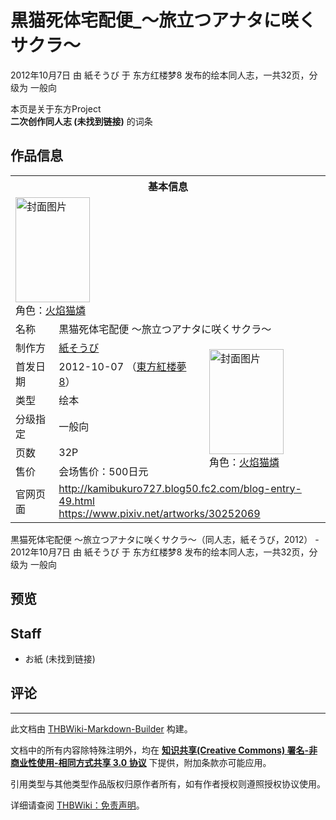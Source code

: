 # 黒猫死体宅配便_～旅立つアナタに咲くサクラ～

<!-- source html: G:\repos\THBWiki-Markdown-Builder\THBWikiMarkdown\Temp\main\3\39\ns0%3A%E9%BB%92%E7%8C%AB%E6%AD%BB%E4%BD%93%E5%AE%85%E9%85%8D%E4%BE%BF_%EF%BD%9E%E6%97%85%E7%AB%8B%E3%81%A4%E3%82%A2%E3%83%8A%E3%82%BF%E3%81%AB%E5%92%B2%E3%81%8F%E3%82%B5%E3%82%AF%E3%83%A9%EF%BD%9E.html -->

2012年10月7日 由 紙そうび 于 东方红楼梦8 发布的绘本同人志，一共32页，分级为 一般向

本页是关于东方Project  
 **二次创作同人志 (未找到链接)** 的词条
## 作品信息

<table><tbody><tr><th colspan="3">基本信息</th></tr><tr><td class="cover-artwork-mobile" colspan="2"><a href="./文件-黒猫死体宅配便_～旅立つアナタに咲くサクラ～封面.png.md" class="image" title="封面图片"><img alt="封面图片" src="https://upload.thwiki.cc/thumb/0/08/%E9%BB%92%E7%8C%AB%E6%AD%BB%E4%BD%93%E5%AE%85%E9%85%8D%E4%BE%BF_%EF%BD%9E%E6%97%85%E7%AB%8B%E3%81%A4%E3%82%A2%E3%83%8A%E3%82%BF%E3%81%AB%E5%92%B2%E3%81%8F%E3%82%B5%E3%82%AF%E3%83%A9%EF%BD%9E%E5%B0%81%E9%9D%A2.png/119px-%E9%BB%92%E7%8C%AB%E6%AD%BB%E4%BD%93%E5%AE%85%E9%85%8D%E4%BE%BF_%EF%BD%9E%E6%97%85%E7%AB%8B%E3%81%A4%E3%82%A2%E3%83%8A%E3%82%BF%E3%81%AB%E5%92%B2%E3%81%8F%E3%82%B5%E3%82%AF%E3%83%A9%EF%BD%9E%E5%B0%81%E9%9D%A2.png" decoding="async" loading="lazy" width="119" height="168" srcset="https://upload.thwiki.cc/thumb/0/08/%E9%BB%92%E7%8C%AB%E6%AD%BB%E4%BD%93%E5%AE%85%E9%85%8D%E4%BE%BF_%EF%BD%9E%E6%97%85%E7%AB%8B%E3%81%A4%E3%82%A2%E3%83%8A%E3%82%BF%E3%81%AB%E5%92%B2%E3%81%8F%E3%82%B5%E3%82%AF%E3%83%A9%EF%BD%9E%E5%B0%81%E9%9D%A2.png/178px-%E9%BB%92%E7%8C%AB%E6%AD%BB%E4%BD%93%E5%AE%85%E9%85%8D%E4%BE%BF_%EF%BD%9E%E6%97%85%E7%AB%8B%E3%81%A4%E3%82%A2%E3%83%8A%E3%82%BF%E3%81%AB%E5%92%B2%E3%81%8F%E3%82%B5%E3%82%AF%E3%83%A9%EF%BD%9E%E5%B0%81%E9%9D%A2.png 1.5x, https://upload.thwiki.cc/thumb/0/08/%E9%BB%92%E7%8C%AB%E6%AD%BB%E4%BD%93%E5%AE%85%E9%85%8D%E4%BE%BF_%EF%BD%9E%E6%97%85%E7%AB%8B%E3%81%A4%E3%82%A2%E3%83%8A%E3%82%BF%E3%81%AB%E5%92%B2%E3%81%8F%E3%82%B5%E3%82%AF%E3%83%A9%EF%BD%9E%E5%B0%81%E9%9D%A2.png/238px-%E9%BB%92%E7%8C%AB%E6%AD%BB%E4%BD%93%E5%AE%85%E9%85%8D%E4%BE%BF_%EF%BD%9E%E6%97%85%E7%AB%8B%E3%81%A4%E3%82%A2%E3%83%8A%E3%82%BF%E3%81%AB%E5%92%B2%E3%81%8F%E3%82%B5%E3%82%AF%E3%83%A9%EF%BD%9E%E5%B0%81%E9%9D%A2.png 2x" data-file-width="1000" data-file-height="1412"></a><div class="cover-char">角色：<a href="./火焰猫燐.md" title="火焰猫燐">火焰猫燐</a></div></td>
</tr><tr><td class="label">名称</td><td colspan="2"> 黒猫死体宅配便 ～旅立つアナタに咲くサクラ～ </td></tr><tr><td class="label">制作方</td><td><a href="./紙そうび.md" title="紙そうび">紙そうび</a></td><td class="cover-artwork" rowspan="6" style="min-width:168px;"><a href="./文件-黒猫死体宅配便_～旅立つアナタに咲くサクラ～封面.png.md" class="image" title="封面图片"><img alt="封面图片" src="https://upload.thwiki.cc/thumb/0/08/%E9%BB%92%E7%8C%AB%E6%AD%BB%E4%BD%93%E5%AE%85%E9%85%8D%E4%BE%BF_%EF%BD%9E%E6%97%85%E7%AB%8B%E3%81%A4%E3%82%A2%E3%83%8A%E3%82%BF%E3%81%AB%E5%92%B2%E3%81%8F%E3%82%B5%E3%82%AF%E3%83%A9%EF%BD%9E%E5%B0%81%E9%9D%A2.png/119px-%E9%BB%92%E7%8C%AB%E6%AD%BB%E4%BD%93%E5%AE%85%E9%85%8D%E4%BE%BF_%EF%BD%9E%E6%97%85%E7%AB%8B%E3%81%A4%E3%82%A2%E3%83%8A%E3%82%BF%E3%81%AB%E5%92%B2%E3%81%8F%E3%82%B5%E3%82%AF%E3%83%A9%EF%BD%9E%E5%B0%81%E9%9D%A2.png" decoding="async" loading="lazy" width="119" height="168" srcset="https://upload.thwiki.cc/thumb/0/08/%E9%BB%92%E7%8C%AB%E6%AD%BB%E4%BD%93%E5%AE%85%E9%85%8D%E4%BE%BF_%EF%BD%9E%E6%97%85%E7%AB%8B%E3%81%A4%E3%82%A2%E3%83%8A%E3%82%BF%E3%81%AB%E5%92%B2%E3%81%8F%E3%82%B5%E3%82%AF%E3%83%A9%EF%BD%9E%E5%B0%81%E9%9D%A2.png/178px-%E9%BB%92%E7%8C%AB%E6%AD%BB%E4%BD%93%E5%AE%85%E9%85%8D%E4%BE%BF_%EF%BD%9E%E6%97%85%E7%AB%8B%E3%81%A4%E3%82%A2%E3%83%8A%E3%82%BF%E3%81%AB%E5%92%B2%E3%81%8F%E3%82%B5%E3%82%AF%E3%83%A9%EF%BD%9E%E5%B0%81%E9%9D%A2.png 1.5x, https://upload.thwiki.cc/thumb/0/08/%E9%BB%92%E7%8C%AB%E6%AD%BB%E4%BD%93%E5%AE%85%E9%85%8D%E4%BE%BF_%EF%BD%9E%E6%97%85%E7%AB%8B%E3%81%A4%E3%82%A2%E3%83%8A%E3%82%BF%E3%81%AB%E5%92%B2%E3%81%8F%E3%82%B5%E3%82%AF%E3%83%A9%EF%BD%9E%E5%B0%81%E9%9D%A2.png/238px-%E9%BB%92%E7%8C%AB%E6%AD%BB%E4%BD%93%E5%AE%85%E9%85%8D%E4%BE%BF_%EF%BD%9E%E6%97%85%E7%AB%8B%E3%81%A4%E3%82%A2%E3%83%8A%E3%82%BF%E3%81%AB%E5%92%B2%E3%81%8F%E3%82%B5%E3%82%AF%E3%83%A9%EF%BD%9E%E5%B0%81%E9%9D%A2.png 2x" data-file-width="1000" data-file-height="1412"></a><div class="cover-char">角色：<a href="./火焰猫燐.md" title="火焰猫燐">火焰猫燐</a></div></td>
</tr><tr><td class="label">首发日期</td><td>2012-10-07&#160;（<a href="/展会作品列表?e=%E4%B8%9C%E6%96%B9%E7%BA%A2%E6%A5%BC%E6%A2%A6%238">東方紅楼夢8</a>）</td></tr><tr><td class="label">类型</td><td>绘本</td></tr><tr><td class="label">分级指定</td><td>一般向</td></tr><tr><td class="label">页数</td><td>32P</td></tr><tr><td class="label">售价</td><td>会场售价：500日元</td></tr>
<tr><td class="label">官网页面</td><td colspan="2"><a rel="nofollow" class="external free" href="http://kamibukuro727.blog50.fc2.com/blog-entry-49.html">http://kamibukuro727.blog50.fc2.com/blog-entry-49.html</a><br><a rel="nofollow" class="external free" href="https://www.pixiv.net/artworks/30252069">https://www.pixiv.net/artworks/30252069</a></td></tr></tbody></table>

黒猫死体宅配便 ～旅立つアナタに咲くサクラ～（同人志，紙そうび，2012） - 2012年10月7日 由 紙そうび 于 东方红楼梦8 发布的绘本同人志，一共32页，分级为 一般向
## 预览
## Staff
- お紙 (未找到链接)

## 评论




---

此文档由 [THBWiki-Markdown-Builder](https://github.com/Delsin-Yu/THBWiki-Markdown-Builder) 构建。

文档中的所有内容除特殊注明外，均在 [**知识共享(Creative Commons) 署名-非商业性使用-相同方式共享 3.0 协议**](https://creativecommons.org/licenses/by-sa/3.0/deed.zh-hans) 下提供，附加条款亦可能应用。

引用类型与其他类型作品版权归原作者所有，如有作者授权则遵照授权协议使用。

详细请查阅 [THBWiki：免责声明](https://thbwiki.cc/THBWiki:%E5%85%8D%E8%B4%A3%E5%A3%B0%E6%98%8E)。

